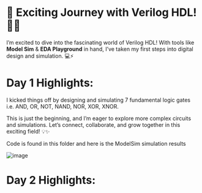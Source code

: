 # 🚀 Exciting Journey with Verilog HDL! 🎉✨

I’m excited to dive into the fascinating world of Verilog HDL! With tools like **Model Sim** & **EDA Playground** in hand, I’ve taken my first steps into digital design and simulation. 💻⚡

# Day 1 Highlights:
I kicked things off by designing and simulating 7 fundamental logic gates i.e. AND, OR, NOT, NAND, NOR, XOR, XNOR.

This is just the beginning, and I’m eager to explore more complex circuits and simulations. Let’s connect, collaborate, and grow together in this exciting field! 💡✨

Code is found in this folder and here is the ModelSim simulation results

![image](https://github.com/user-attachments/assets/f0a8e771-2458-45c9-bf94-d44c51e8b37d)


# Day 2 Highlights:
